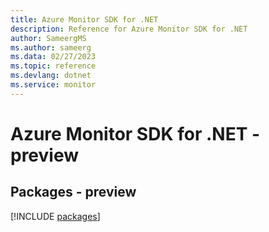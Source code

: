 ```yaml
---
title: Azure Monitor SDK for .NET
description: Reference for Azure Monitor SDK for .NET
author: SameergMS
ms.author: sameerg
ms.data: 02/27/2023
ms.topic: reference
ms.devlang: dotnet
ms.service: monitor
---
```

# Azure Monitor SDK for .NET - preview
## Packages - preview
[!INCLUDE [packages](monitor-index.md)]